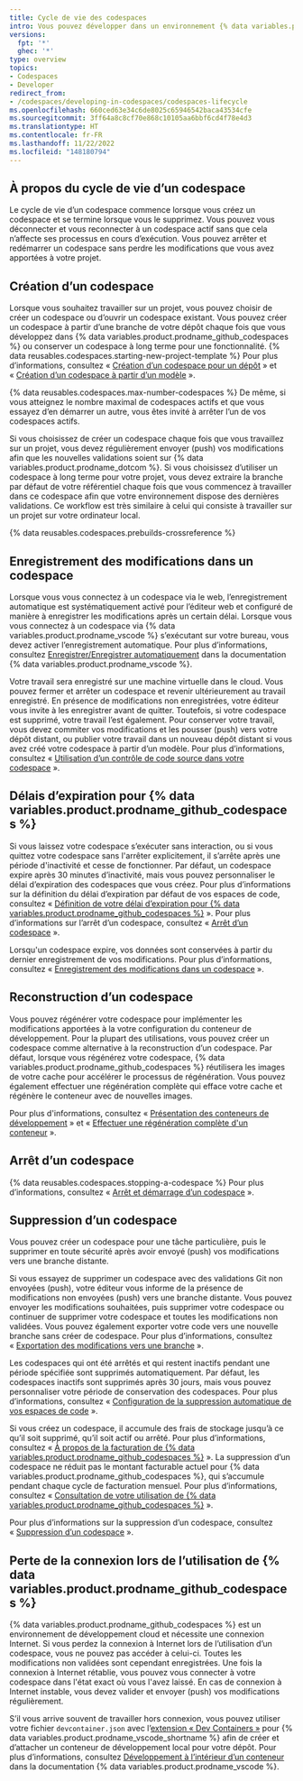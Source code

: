 ```yaml
---
title: Cycle de vie des codespaces
intro: Vous pouvez développer dans un environnement {% data variables.product.prodname_github_codespaces %} et conserver vos données tout au long du cycle de vie du codespace.
versions:
  fpt: '*'
  ghec: '*'
type: overview
topics:
- Codespaces
- Developer
redirect_from:
- /codespaces/developing-in-codespaces/codespaces-lifecycle
ms.openlocfilehash: 660ced63e34c6de8025c65946542baca43534cfe
ms.sourcegitcommit: 3ff64a8c8cf70e868c10105aa6bbf6cd4f78e4d3
ms.translationtype: HT
ms.contentlocale: fr-FR
ms.lasthandoff: 11/22/2022
ms.locfileid: "148180794"
---
```

## À propos du cycle de vie d’un codespace

Le cycle de vie d’un codespace commence lorsque vous créez un codespace et se termine lorsque vous le supprimez. Vous pouvez vous déconnecter et vous reconnecter à un codespace actif sans que cela n’affecte ses processus en cours d’exécution. Vous pouvez arrêter et redémarrer un codespace sans perdre les modifications que vous avez apportées à votre projet.

## Création d’un codespace

Lorsque vous souhaitez travailler sur un projet, vous pouvez choisir de créer un codespace ou d’ouvrir un codespace existant. Vous pouvez créer un codespace à partir d’une branche de votre dépôt chaque fois que vous développez dans {% data variables.product.prodname_github_codespaces %} ou conserver un codespace à long terme pour une fonctionnalité. {% data reusables.codespaces.starting-new-project-template %} Pour plus d’informations, consultez « [Création d’un codespace pour un dépôt](/codespaces/developing-in-codespaces/creating-a-codespace-for-a-repository) » et « [Création d’un codespace à partir d’un modèle](/codespaces/developing-in-codespaces/creating-a-codespace-from-a-template) ».

{% data reusables.codespaces.max-number-codespaces %} De même, si vous atteignez le nombre maximal de codespaces actifs et que vous essayez d’en démarrer un autre, vous êtes invité à arrêter l’un de vos codespaces actifs.

Si vous choisissez de créer un codespace chaque fois que vous travaillez sur un projet, vous devez régulièrement envoyer (push) vos modifications afin que les nouvelles validations soient sur {% data variables.product.prodname_dotcom %}. Si vous choisissez d’utiliser un codespace à long terme pour votre projet, vous devez extraire la branche par défaut de votre référentiel chaque fois que vous commencez à travailler dans ce codespace afin que votre environnement dispose des dernières validations. Ce workflow est très similaire à celui qui consiste à travailler sur un projet sur votre ordinateur local. 

{% data reusables.codespaces.prebuilds-crossreference %}

## Enregistrement des modifications dans un codespace

Lorsque vous vous connectez à un codespace via le web, l’enregistrement automatique est systématiquement activé pour l’éditeur web et configuré de manière à enregistrer les modifications après un certain délai. Lorsque vous vous connectez à un codespace via {% data variables.product.prodname_vscode %} s’exécutant sur votre bureau, vous devez activer l’enregistrement automatique. Pour plus d’informations, consultez [Enregistrer/Enregistrer automatiquement](https://code.visualstudio.com/docs/editor/codebasics#_save-auto-save) dans la documentation {% data variables.product.prodname_vscode %}.

Votre travail sera enregistré sur une machine virtuelle dans le cloud. Vous pouvez fermer et arrêter un codespace et revenir ultérieurement au travail enregistré. En présence de modifications non enregistrées, votre éditeur vous invite à les enregistrer avant de quitter. Toutefois, si votre codespace est supprimé, votre travail l’est également. Pour conserver votre travail, vous devez commiter vos modifications et les pousser (push) vers votre dépôt distant, ou publier votre travail dans un nouveau dépôt distant si vous avez créé votre codespace à partir d’un modèle. Pour plus d’informations, consultez « [Utilisation d’un contrôle de code source dans votre codespace](/codespaces/developing-in-codespaces/using-source-control-in-your-codespace) ».

## Délais d’expiration pour {% data variables.product.prodname_github_codespaces %}

Si vous laissez votre codespace s’exécuter sans interaction, ou si vous quittez votre codespace sans l'arrêter explicitement, il s’arrête après une période d'inactivité et cesse de fonctionner. Par défaut, un codespace expire après 30 minutes d’inactivité, mais vous pouvez personnaliser le délai d’expiration des codespaces que vous créez. Pour plus d’informations sur la définition du délai d’expiration par défaut de vos espaces de code, consultez « [Définition de votre délai d’expiration pour {% data variables.product.prodname_github_codespaces %}](/codespaces/customizing-your-codespace/setting-your-timeout-period-for-github-codespaces) ». Pour plus d’informations sur l’arrêt d’un codespace, consultez « [Arrêt d’un codespace](#stopping-a-codespace) ».

Lorsqu'un codespace expire, vos données sont conservées à partir du dernier enregistrement de vos modifications. Pour plus d’informations, consultez « [Enregistrement des modifications dans un codespace](#saving-changes-in-a-codespace) ».

## Reconstruction d’un codespace

Vous pouvez régénérer votre codespace pour implémenter les modifications apportées à la votre configuration du conteneur de développement. Pour la plupart des utilisations, vous pouvez créer un codespace comme alternative à la reconstruction d’un codespace. Par défaut, lorsque vous régénérez votre codespace, {% data variables.product.prodname_github_codespaces %} réutilisera les images de votre cache pour accélérer le processus de régénération. Vous pouvez également effectuer une régénération complète qui efface votre cache et régénère le conteneur avec de nouvelles images.

Pour plus d'informations, consultez « [Présentation des conteneurs de développement](/codespaces/setting-up-your-project-for-codespaces/introduction-to-dev-containers#applying-configuration-changes-to-a-codespace) » et « [Effectuer une régénération complète d'un conteneur](/codespaces/codespaces-reference/performing-a-full-rebuild-of-a-container) ».

## Arrêt d’un codespace

{% data reusables.codespaces.stopping-a-codespace %} Pour plus d’informations, consultez « [Arrêt et démarrage d’un codespace](/codespaces/developing-in-codespaces/stopping-and-starting-a-codespace) ».

## Suppression d’un codespace

Vous pouvez créer un codespace pour une tâche particulière, puis le supprimer en toute sécurité après avoir envoyé (push) vos modifications vers une branche distante.

Si vous essayez de supprimer un codespace avec des validations Git non envoyées (push), votre éditeur vous informe de la présence de modifications non envoyées (push) vers une branche distante. Vous pouvez envoyer les modifications souhaitées, puis supprimer votre codespace ou continuer de supprimer votre codespace et toutes les modifications non validées. Vous pouvez également exporter votre code vers une nouvelle branche sans créer de codespace. Pour plus d’informations, consultez « [Exportation des modifications vers une branche](/codespaces/troubleshooting/exporting-changes-to-a-branch) ».

Les codespaces qui ont été arrêtés et qui restent inactifs pendant une période spécifiée sont supprimés automatiquement. Par défaut, les codespaces inactifs sont supprimés après 30 jours, mais vous pouvez personnaliser votre période de conservation des codespaces. Pour plus d’informations, consultez « [Configuration de la suppression automatique de vos espaces de code](/codespaces/customizing-your-codespace/configuring-automatic-deletion-of-your-codespaces) ».

Si vous créez un codespace, il accumule des frais de stockage jusqu’à ce qu’il soit supprimé, qu’il soit actif ou arrêté. Pour plus d’informations, consultez « [À propos de la facturation de {% data variables.product.prodname_github_codespaces %}](/billing/managing-billing-for-github-codespaces/about-billing-for-github-codespaces#billing-for-storage-usage) ». La suppression d’un codespace ne réduit pas le montant facturable actuel pour {% data variables.product.prodname_github_codespaces %}, qui s’accumule pendant chaque cycle de facturation mensuel. Pour plus d’informations, consultez « [Consultation de votre utilisation de {% data variables.product.prodname_github_codespaces %}](/billing/managing-billing-for-github-codespaces/viewing-your-github-codespaces-usage) ».

Pour plus d’informations sur la suppression d’un codespace, consultez « [Suppression d’un codespace](/codespaces/developing-in-codespaces/deleting-a-codespace) ».

## Perte de la connexion lors de l’utilisation de {% data variables.product.prodname_github_codespaces %}

{% data variables.product.prodname_github_codespaces %} est un environnement de développement cloud et nécessite une connexion Internet. Si vous perdez la connexion à Internet lors de l’utilisation d’un codespace, vous ne pouvez pas accéder à celui-ci. Toutes les modifications non validées sont cependant enregistrées. Une fois la connexion à Internet rétablie, vous pouvez vous connecter à votre codespace dans l'état exact où vous l'avez laissé. En cas de connexion à Internet instable, vous devez valider et envoyer (push) vos modifications régulièrement.

S’il vous arrive souvent de travailler hors connexion, vous pouvez utiliser votre fichier `devcontainer.json` avec l’[extension « Dev Containers »](https://marketplace.visualstudio.com/items?itemName=ms-vscode-remote.remote-containers) pour {% data variables.product.prodname_vscode_shortname %} afin de créer et d’attacher un conteneur de développement local pour votre dépôt. Pour plus d’informations, consultez [Développement à l’intérieur d’un conteneur](https://code.visualstudio.com/docs/remote/containers) dans la documentation {% data variables.product.prodname_vscode %}.
